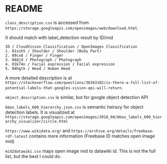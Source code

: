 # README

`class_description.csv` is accessed from `https://storage.googleapis.com/openimages/web/download.html`.

It should match with label_detection result by ID/mid

```
ID / CloudVision Classification / OpenImages Classification
1. 01ssh5 / Shoulder / Shoulder (Body Part)
2. 09cx8 / Finger / Finger
3. 068jd / Photograph / Photograph
4. 01k74n / Facial expression / Facial expression
5. 04hgtk / Head / Human Head
```

A more detailed description is at `https://stackoverflow.com/questions/38363182/is-there-a-full-list-of-potential-labels-that-googles-vision-api-will-return`.

`object_description.csv` is similar, but for google object detection API

`bbox_labels_600_hierarchy.json.csv` is semantic heiracy for object detection labels. It is visualized at `https://storage.googleapis.com/openimages/2018_04/bbox_labels_600_hierarchy_visualizer/circle.html`

`https://www.wikidata.org/` and `https://archive.org/details/freebase-rdf-latest` contains more information (Freebase ID matches open image mid)

`mid2datawiki.csv` maps open image mid to datawiki id. This is not the full list, but the best I could do.
